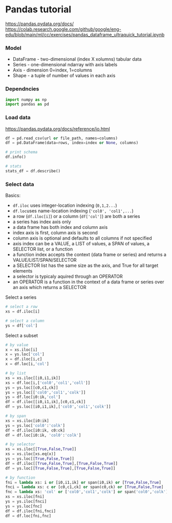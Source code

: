 # Pandas tutorial
https://pandas.pydata.org/docs/  
https://colab.research.google.com/github/google/eng-edu/blob/main/ml/cc/exercises/pandas_dataframe_ultraquick_tutorial.ipynb  

### Model
- DataFrame - two-dimensional (index X xolumns) tabular data
- Series - one-dimensional ndarray with axis labels
- Axis - dimension 0=index, 1=columns
- Shape - a tuple of number of values in each axis

### Dependncies
```python
import numpy as np
import pandas as pd
```

### Load data
https://pandas.pydata.org/docs/reference/io.html  
```python
df = pd.read_csv(url or file_path, names=columns)
df = pd.DataFrame(data=rows, index=index or None, columns)

# print schema
df.info()

# stats
stats_df = df.describe()
```

### Select data
Basics:
- `df.iloc` uses integer-location indexing (`0,1,2...`)
- `df.loc`uses name-location indexing (`'col0', 'col1',...`)
- a row (`df.iloc[i]`) or a column (`df['col']`) are both a series
- a series has index axis only
- a data frame has both index and column axis
- index axis is first, column axis is second
- column axis is optional and defaults to all columns if not specified
- axis index can be a VALUE, a LIST of values, a SPAN of values, a SELECTOR list, or a function
- a function index accepts the context (data frame or series) and returns a VALUE/LIST/SPAN/SELECTOR 
- a SELECTOR list has the same size as the axis, and True for all target elements
- a selector is typicaly aquired through an OPERATOR
- an OPERATOR is a function in the context of a data frame or series over an axis which returns a SELECTOR 

Select a series
```python
# select a row
xs = df.iloc[i]

# select a column
ys = df['col']
```

Select a subset
```python
# by value
x = xs.iloc[i]
x = ys.loc['col']
x = df.iloc[i,c]
x = df.loc[i,'col']

# by list
xs = xs.iloc[[i0,i1,ik]]
xs = df.loc[i,['col0','col1','coll']]
ys = ys.loc[[c0,c1,ck]]
ys = ys.loc[['col0','col1','colk']]
ys = df.loc[i0:ik,'col']
df = df.iloc[[i0,i1,ik],[c0,c1,ck]]
df = ys.loc[[i0,i1,ik],['col0','col1','colk']]

# by span
xs = xs.iloc[i0:ik]
ys = ys.loc['col0':'colk']
df = df.iloc[i0:ik, c0:ck]
df = df.loc[i0:ik, 'col0':'colk']

# by selector
xs = xs.iloc[[True,False,True]]
xs = xs.iloc[xs.eq(x)]
ys = ys.loc[[True,False,True]]
df = df.iloc[[True,False,True],[True,False,True]]
df = ys.loc[[True,False,True],[True,False,True]]

# by function
fni = lambda xs: i or [i0,i1,ik] or span(i0,ik) or [True,False,True]
fnci = lambda xs: c or [c0,c1,ck] or span(c0,ck) or [True,False,True]
fnc = lambda xs: 'col' or ['col0','col1','colk'] or span('col0','colk') or [True,False,True]
xs = xs.iloc[fni]
ys = ys.iloc[fnci]
ys = ys.loc[fnc]
df = df.iloc[fni,fnci]
df = df.loc[fni,fnc]
```